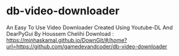 # db-video-downloader
An Easy To Use Video Downloader
Created  Using Youtube-DL And DearPyGui
By Houssem Chelihi
Download :
https://minhaskamal.github.io/DownGit/#/home?url=https://github.com/gamedevandcoder/db-video-downloader
